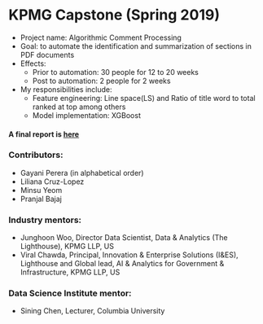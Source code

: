 # KPMG Capstone (Spring 2019)
* Project name: Algorithmic Comment Processing
* Goal: to automate the identification and summarization of sections in PDF documents
* Effects:
  * Prior to automation: 30 people for 12 to 20 weeks
  * Post to automation: 2 people for 2 weeks
* My responsibilities include:
  * Feature engineering: Line space(LS) and Ratio of title word to total ranked at top among others
  * Model implementation: XGBoost
#### A final report is [here](https://github.com/my2582/KPMGCapstone/raw/master/Algorithmic%20Comment%20Processing_Capstone_Spring%202019.pdf)


### Contributors:
* Gayani Perera (in alphabetical order)
* Liliana Cruz-Lopez 
* Minsu Yeom
* Pranjal Bajaj

### Industry mentors:
* Junghoon Woo, Director Data Scientist, Data & Analytics (The Lighthouse), KPMG LLP, US
* Viral Chawda, Principal, Innovation & Enterprise Solutions (I&ES), Lighthouse and Global lead, AI & Analytics for Government & Infrastructure, KPMG LLP, US

### Data Science Institute mentor:
* Sining Chen, Lecturer, Columbia University
